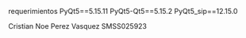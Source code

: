 requerimientos
﻿PyQt5==5.15.11
PyQt5-Qt5==5.15.2
PyQt5_sip==12.15.0


Cristian Noe Perez Vasquez  SMSS025923
